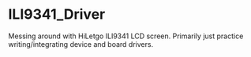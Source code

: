 # ILI9341_Driver
Messing around with HiLetgo ILI9341 LCD screen. Primarily just practice writing/integrating device and board drivers. 
